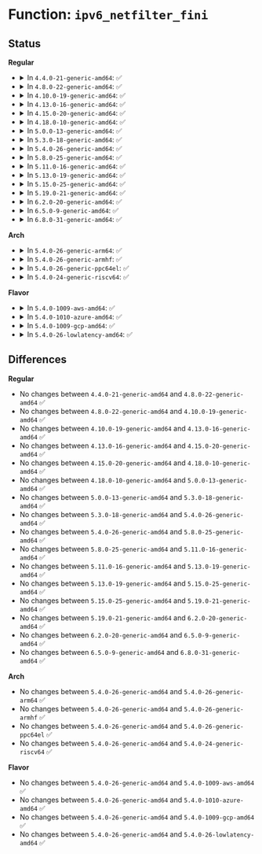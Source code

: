 # Function: <code>ipv6_netfilter_fini</code>

## Status
<b>Regular</b>
<ul>
<li>
<details>
<summary>In <code>4.4.0-21-generic-amd64</code>: ✅</summary>

```c
void ipv6_netfilter_fini()
```

```json
{
  "name": "ipv6_netfilter_fini",
  "collision_type": "Unique Global",
  "inline_type": "No",
  "funcs": [
    {
      "addr": 18446744071587225632,
      "name": "ipv6_netfilter_fini",
      "external": true,
      "loc": "net/ipv6/netfilter.c:216",
      "file": "net/ipv6/netfilter.c",
      "inline": "seen, unknown",
      "caller_inline": [],
      "caller_func": []
    }
  ],
  "symbols": [
    {
      "addr": 18446744071587225632,
      "name": "ipv6_netfilter_fini",
      "section": ".text",
      "bind": "STB_GLOBAL",
      "size": 34
    }
  ]
}
```
</details>
</li>
<li>
<details>
<summary>In <code>4.8.0-22-generic-amd64</code>: ✅</summary>

```c
void ipv6_netfilter_fini()
```

```json
{
  "name": "ipv6_netfilter_fini",
  "collision_type": "Unique Global",
  "inline_type": "No",
  "funcs": [
    {
      "addr": 18446744071587682704,
      "name": "ipv6_netfilter_fini",
      "external": true,
      "loc": "net/ipv6/netfilter.c:216",
      "file": "net/ipv6/netfilter.c",
      "inline": "seen, unknown",
      "caller_inline": [],
      "caller_func": []
    }
  ],
  "symbols": [
    {
      "addr": 18446744071587682704,
      "name": "ipv6_netfilter_fini",
      "section": ".text",
      "bind": "STB_GLOBAL",
      "size": 34
    }
  ]
}
```
</details>
</li>
<li>
<details>
<summary>In <code>4.10.0-19-generic-amd64</code>: ✅</summary>

```c
void ipv6_netfilter_fini()
```

```json
{
  "name": "ipv6_netfilter_fini",
  "collision_type": "Unique Global",
  "inline_type": "No",
  "funcs": [
    {
      "addr": 18446744071587891056,
      "name": "ipv6_netfilter_fini",
      "external": true,
      "loc": "net/ipv6/netfilter.c:217",
      "file": "net/ipv6/netfilter.c",
      "inline": "seen, unknown",
      "caller_inline": [],
      "caller_func": []
    }
  ],
  "symbols": [
    {
      "addr": 18446744071587891056,
      "name": "ipv6_netfilter_fini",
      "section": ".text",
      "bind": "STB_GLOBAL",
      "size": 34
    }
  ]
}
```
</details>
</li>
<li>
<details>
<summary>In <code>4.13.0-16-generic-amd64</code>: ✅</summary>

```c
void ipv6_netfilter_fini()
```

```json
{
  "name": "ipv6_netfilter_fini",
  "collision_type": "Unique Global",
  "inline_type": "No",
  "funcs": [
    {
      "addr": 18446744071588048304,
      "name": "ipv6_netfilter_fini",
      "external": true,
      "loc": "net/ipv6/netfilter.c:217",
      "file": "net/ipv6/netfilter.c",
      "inline": "seen, unknown",
      "caller_inline": [],
      "caller_func": []
    }
  ],
  "symbols": [
    {
      "addr": 18446744071588048304,
      "name": "ipv6_netfilter_fini",
      "section": ".text",
      "bind": "STB_GLOBAL",
      "size": 34
    }
  ]
}
```
</details>
</li>
<li>
<details>
<summary>In <code>4.15.0-20-generic-amd64</code>: ✅</summary>

```c
void ipv6_netfilter_fini()
```

```json
{
  "name": "ipv6_netfilter_fini",
  "collision_type": "Unique Global",
  "inline_type": "No",
  "funcs": [
    {
      "addr": 18446744071588586080,
      "name": "ipv6_netfilter_fini",
      "external": true,
      "loc": "net/ipv6/netfilter.c:218",
      "file": "net/ipv6/netfilter.c",
      "inline": "seen, unknown",
      "caller_inline": [],
      "caller_func": []
    }
  ],
  "symbols": [
    {
      "addr": 18446744071588586080,
      "name": "ipv6_netfilter_fini",
      "section": ".text",
      "bind": "STB_GLOBAL",
      "size": 34
    }
  ]
}
```
</details>
</li>
<li>
<details>
<summary>In <code>4.18.0-10-generic-amd64</code>: ✅</summary>

```c
void ipv6_netfilter_fini()
```

```json
{
  "name": "ipv6_netfilter_fini",
  "collision_type": "Unique Global",
  "inline_type": "No",
  "funcs": [
    {
      "addr": 18446744071588950528,
      "name": "ipv6_netfilter_fini",
      "external": true,
      "loc": "net/ipv6/netfilter.c:187",
      "file": "net/ipv6/netfilter.c",
      "inline": "seen, unknown",
      "caller_inline": [],
      "caller_func": [
        "net/ipv6/af_inet6.c:inet6_init"
      ]
    }
  ],
  "symbols": [
    {
      "addr": 18446744071588950528,
      "name": "ipv6_netfilter_fini",
      "section": ".text",
      "bind": "STB_GLOBAL",
      "size": 22
    }
  ]
}
```
</details>
</li>
<li>
<details>
<summary>In <code>5.0.0-13-generic-amd64</code>: ✅</summary>

```c
void ipv6_netfilter_fini()
```

```json
{
  "name": "ipv6_netfilter_fini",
  "collision_type": "Unique Global",
  "inline_type": "No",
  "funcs": [
    {
      "addr": 18446744071589174544,
      "name": "ipv6_netfilter_fini",
      "external": true,
      "loc": "net/ipv6/netfilter.c:128",
      "file": "net/ipv6/netfilter.c",
      "inline": "seen, unknown",
      "caller_inline": [],
      "caller_func": [
        "net/ipv6/af_inet6.c:inet6_init"
      ]
    }
  ],
  "symbols": [
    {
      "addr": 18446744071589174544,
      "name": "ipv6_netfilter_fini",
      "section": ".text",
      "bind": "STB_GLOBAL",
      "size": 22
    }
  ]
}
```
</details>
</li>
<li>
<details>
<summary>In <code>5.3.0-18-generic-amd64</code>: ✅</summary>

```c
void ipv6_netfilter_fini()
```

```json
{
  "name": "ipv6_netfilter_fini",
  "collision_type": "Unique Global",
  "inline_type": "No",
  "funcs": [
    {
      "addr": 18446744071589628112,
      "name": "ipv6_netfilter_fini",
      "external": true,
      "loc": "net/ipv6/netfilter.c:262",
      "file": "net/ipv6/netfilter.c",
      "inline": "seen, unknown",
      "caller_inline": [],
      "caller_func": [
        "net/ipv6/af_inet6.c:inet6_init"
      ]
    }
  ],
  "symbols": [
    {
      "addr": 18446744071589628112,
      "name": "ipv6_netfilter_fini",
      "section": ".text",
      "bind": "STB_GLOBAL",
      "size": 22
    }
  ]
}
```
</details>
</li>
<li>
<details>
<summary>In <code>5.4.0-26-generic-amd64</code>: ✅</summary>

```c
void ipv6_netfilter_fini()
```

```json
{
  "name": "ipv6_netfilter_fini",
  "collision_type": "Unique Global",
  "inline_type": "No",
  "funcs": [
    {
      "addr": 18446744071589852336,
      "name": "ipv6_netfilter_fini",
      "external": true,
      "loc": "net/ipv6/netfilter.c:265",
      "file": "net/ipv6/netfilter.c",
      "inline": "seen, unknown",
      "caller_inline": [],
      "caller_func": [
        "net/ipv6/af_inet6.c:inet6_init"
      ]
    }
  ],
  "symbols": [
    {
      "addr": 18446744071589852336,
      "name": "ipv6_netfilter_fini",
      "section": ".text",
      "bind": "STB_GLOBAL",
      "size": 22
    }
  ]
}
```
</details>
</li>
<li>
<details>
<summary>In <code>5.8.0-25-generic-amd64</code>: ✅</summary>

```c
void ipv6_netfilter_fini()
```

```json
{
  "name": "ipv6_netfilter_fini",
  "collision_type": "Unique Global",
  "inline_type": "No",
  "funcs": [
    {
      "addr": 18446744071590879456,
      "name": "ipv6_netfilter_fini",
      "external": true,
      "loc": "net/ipv6/netfilter.c:262",
      "file": "net/ipv6/netfilter.c",
      "inline": "seen, unknown",
      "caller_inline": [],
      "caller_func": [
        "net/ipv6/af_inet6.c:inet6_init"
      ]
    }
  ],
  "symbols": [
    {
      "addr": 18446744071590879456,
      "name": "ipv6_netfilter_fini",
      "section": ".text",
      "bind": "STB_GLOBAL",
      "size": 22
    }
  ]
}
```
</details>
</li>
<li>
<details>
<summary>In <code>5.11.0-16-generic-amd64</code>: ✅</summary>

```c
void ipv6_netfilter_fini()
```

```json
{
  "name": "ipv6_netfilter_fini",
  "collision_type": "Unique Global",
  "inline_type": "No",
  "funcs": [
    {
      "addr": 18446744071590940720,
      "name": "ipv6_netfilter_fini",
      "external": true,
      "loc": "net/ipv6/netfilter.c:262",
      "file": "net/ipv6/netfilter.c",
      "inline": "seen, unknown",
      "caller_inline": [],
      "caller_func": [
        "net/ipv6/af_inet6.c:inet6_init"
      ]
    }
  ],
  "symbols": [
    {
      "addr": 18446744071590940720,
      "name": "ipv6_netfilter_fini",
      "section": ".text",
      "bind": "STB_GLOBAL",
      "size": 22
    }
  ]
}
```
</details>
</li>
<li>
<details>
<summary>In <code>5.13.0-19-generic-amd64</code>: ✅</summary>

```c
void ipv6_netfilter_fini()
```

```json
{
  "name": "ipv6_netfilter_fini",
  "collision_type": "Unique Global",
  "inline_type": "No",
  "funcs": [
    {
      "addr": 18446744071590870608,
      "name": "ipv6_netfilter_fini",
      "external": true,
      "loc": "net/ipv6/netfilter.c:264",
      "file": "net/ipv6/netfilter.c",
      "inline": "seen, unknown",
      "caller_inline": [],
      "caller_func": [
        "net/ipv6/af_inet6.c:inet6_init"
      ]
    }
  ],
  "symbols": [
    {
      "addr": 18446744071590870608,
      "name": "ipv6_netfilter_fini",
      "section": ".text",
      "bind": "STB_GLOBAL",
      "size": 22
    }
  ]
}
```
</details>
</li>
<li>
<details>
<summary>In <code>5.15.0-25-generic-amd64</code>: ✅</summary>

```c
void ipv6_netfilter_fini()
```

```json
{
  "name": "ipv6_netfilter_fini",
  "collision_type": "Unique Global",
  "inline_type": "No",
  "funcs": [
    {
      "addr": 18446744071591700848,
      "name": "ipv6_netfilter_fini",
      "external": true,
      "loc": "net/ipv6/netfilter.c:264",
      "file": "net/ipv6/netfilter.c",
      "inline": "seen, unknown",
      "caller_inline": [],
      "caller_func": [
        "net/ipv6/af_inet6.c:inet6_init"
      ]
    }
  ],
  "symbols": [
    {
      "addr": 18446744071591700848,
      "name": "ipv6_netfilter_fini",
      "section": ".text",
      "bind": "STB_GLOBAL",
      "size": 22
    }
  ]
}
```
</details>
</li>
<li>
<details>
<summary>In <code>5.19.0-21-generic-amd64</code>: ✅</summary>

```c
void ipv6_netfilter_fini()
```

```json
{
  "name": "ipv6_netfilter_fini",
  "collision_type": "Unique Global",
  "inline_type": "No",
  "funcs": [
    {
      "addr": 18446744071593399536,
      "name": "ipv6_netfilter_fini",
      "external": true,
      "loc": "net/ipv6/netfilter.c:270",
      "file": "net/ipv6/netfilter.c",
      "inline": "seen, unknown",
      "caller_inline": [],
      "caller_func": [
        "net/ipv6/af_inet6.c:inet6_init"
      ]
    }
  ],
  "symbols": [
    {
      "addr": 18446744071593399536,
      "name": "ipv6_netfilter_fini",
      "section": ".text",
      "bind": "STB_GLOBAL",
      "size": 26
    }
  ]
}
```
</details>
</li>
<li>
<details>
<summary>In <code>6.2.0-20-generic-amd64</code>: ✅</summary>

```c
void ipv6_netfilter_fini()
```

```json
{
  "name": "ipv6_netfilter_fini",
  "collision_type": "Unique Global",
  "inline_type": "No",
  "funcs": [
    {
      "addr": 18446744071595309408,
      "name": "ipv6_netfilter_fini",
      "external": true,
      "loc": "net/ipv6/netfilter.c:270",
      "file": "net/ipv6/netfilter.c",
      "inline": "seen, unknown",
      "caller_inline": [],
      "caller_func": [
        "net/ipv6/af_inet6.c:inet6_init"
      ]
    }
  ],
  "symbols": [
    {
      "addr": 18446744071595309408,
      "name": "ipv6_netfilter_fini",
      "section": ".text",
      "bind": "STB_GLOBAL",
      "size": 26
    }
  ]
}
```
</details>
</li>
<li>
<details>
<summary>In <code>6.5.0-9-generic-amd64</code>: ✅</summary>

```c
void ipv6_netfilter_fini()
```

```json
{
  "name": "ipv6_netfilter_fini",
  "collision_type": "Unique Global",
  "inline_type": "No",
  "funcs": [
    {
      "addr": 18446744071595704576,
      "name": "ipv6_netfilter_fini",
      "external": true,
      "loc": "net/ipv6/netfilter.c:270",
      "file": "net/ipv6/netfilter.c",
      "inline": "seen, unknown",
      "caller_inline": [],
      "caller_func": [
        "net/ipv6/af_inet6.c:inet6_init"
      ]
    }
  ],
  "symbols": [
    {
      "addr": 18446744071595704576,
      "name": "ipv6_netfilter_fini",
      "section": ".text",
      "bind": "STB_GLOBAL",
      "size": 26
    }
  ]
}
```
</details>
</li>
<li>
<details>
<summary>In <code>6.8.0-31-generic-amd64</code>: ✅</summary>

```c
void ipv6_netfilter_fini()
```

```json
{
  "name": "ipv6_netfilter_fini",
  "collision_type": "Unique Global",
  "inline_type": "No",
  "funcs": [
    {
      "addr": 18446744071596552784,
      "name": "ipv6_netfilter_fini",
      "external": true,
      "loc": "net/ipv6/netfilter.c:270",
      "file": "net/ipv6/netfilter.c",
      "inline": "seen, unknown",
      "caller_inline": [],
      "caller_func": [
        "net/ipv6/af_inet6.c:inet6_init"
      ]
    }
  ],
  "symbols": [
    {
      "addr": 18446744071596552784,
      "name": "ipv6_netfilter_fini",
      "section": ".text",
      "bind": "STB_GLOBAL",
      "size": 26
    }
  ]
}
```
</details>
</li>
</ul>
<b>Arch</b>
<ul>
<li>
<details>
<summary>In <code>5.4.0-26-generic-arm64</code>: ✅</summary>

```c
void ipv6_netfilter_fini()
```

```json
{
  "name": "ipv6_netfilter_fini",
  "collision_type": "Unique Global",
  "inline_type": "No",
  "funcs": [
    {
      "addr": 18446603336503568984,
      "name": "ipv6_netfilter_fini",
      "external": true,
      "loc": "net/ipv6/netfilter.c:265",
      "file": "net/ipv6/netfilter.c",
      "inline": "seen, unknown",
      "caller_inline": [],
      "caller_func": [
        "net/ipv6/af_inet6.c:inet6_init"
      ]
    }
  ],
  "symbols": [
    {
      "addr": 18446603336503568984,
      "name": "ipv6_netfilter_fini",
      "section": ".text",
      "bind": "STB_GLOBAL",
      "size": 32
    }
  ]
}
```
</details>
</li>
<li>
<details>
<summary>In <code>5.4.0-26-generic-armhf</code>: ✅</summary>

```c
void ipv6_netfilter_fini()
```

```json
{
  "name": "ipv6_netfilter_fini",
  "collision_type": "Unique Global",
  "inline_type": "No",
  "funcs": [
    {
      "addr": 3236216260,
      "name": "ipv6_netfilter_fini",
      "external": true,
      "loc": "net/ipv6/netfilter.c:265",
      "file": "net/ipv6/netfilter.c",
      "inline": "seen, unknown",
      "caller_inline": [],
      "caller_func": [
        "net/ipv6/af_inet6.c:inet6_init"
      ]
    }
  ],
  "symbols": [
    {
      "addr": 3236216260,
      "name": "ipv6_netfilter_fini",
      "section": ".text",
      "bind": "STB_GLOBAL",
      "size": 40
    }
  ]
}
```
</details>
</li>
<li>
<details>
<summary>In <code>5.4.0-26-generic-ppc64el</code>: ✅</summary>

```c
void ipv6_netfilter_fini()
```

```json
{
  "name": "ipv6_netfilter_fini",
  "collision_type": "Unique Global",
  "inline_type": "No",
  "funcs": [
    {
      "addr": 13835058055297370240,
      "name": "ipv6_netfilter_fini",
      "external": true,
      "loc": "net/ipv6/netfilter.c:265",
      "file": "net/ipv6/netfilter.c",
      "inline": "seen, unknown",
      "caller_inline": [],
      "caller_func": [
        "net/ipv6/af_inet6.c:inet6_init"
      ]
    }
  ],
  "symbols": [
    {
      "addr": 13835058055297370240,
      "name": "ipv6_netfilter_fini",
      "section": ".text",
      "bind": "STB_GLOBAL",
      "size": 36
    }
  ]
}
```
</details>
</li>
<li>
<details>
<summary>In <code>5.4.0-24-generic-riscv64</code>: ✅</summary>

```c
void ipv6_netfilter_fini()
```

```json
{
  "name": "ipv6_netfilter_fini",
  "collision_type": "Unique Global",
  "inline_type": "No",
  "funcs": [
    {
      "addr": 18446743936279526346,
      "name": "ipv6_netfilter_fini",
      "external": true,
      "loc": "net/ipv6/netfilter.c:265",
      "file": "net/ipv6/netfilter.c",
      "inline": "seen, unknown",
      "caller_inline": [],
      "caller_func": [
        "net/ipv6/af_inet6.c:inet6_init"
      ]
    }
  ],
  "symbols": [
    {
      "addr": 18446743936279526346,
      "name": "ipv6_netfilter_fini",
      "section": ".text",
      "bind": "STB_GLOBAL",
      "size": 34
    }
  ]
}
```
</details>
</li>
</ul>
<b>Flavor</b>
<ul>
<li>
<details>
<summary>In <code>5.4.0-1009-aws-amd64</code>: ✅</summary>

```c
void ipv6_netfilter_fini()
```

```json
{
  "name": "ipv6_netfilter_fini",
  "collision_type": "Unique Global",
  "inline_type": "No",
  "funcs": [
    {
      "addr": 18446744071589456704,
      "name": "ipv6_netfilter_fini",
      "external": true,
      "loc": "net/ipv6/netfilter.c:265",
      "file": "net/ipv6/netfilter.c",
      "inline": "seen, unknown",
      "caller_inline": [],
      "caller_func": [
        "net/ipv6/af_inet6.c:inet6_init"
      ]
    }
  ],
  "symbols": [
    {
      "addr": 18446744071589456704,
      "name": "ipv6_netfilter_fini",
      "section": ".text",
      "bind": "STB_GLOBAL",
      "size": 22
    }
  ]
}
```
</details>
</li>
<li>
<details>
<summary>In <code>5.4.0-1010-azure-amd64</code>: ✅</summary>

```c
void ipv6_netfilter_fini()
```

```json
{
  "name": "ipv6_netfilter_fini",
  "collision_type": "Unique Global",
  "inline_type": "No",
  "funcs": [
    {
      "addr": 18446744071589181696,
      "name": "ipv6_netfilter_fini",
      "external": true,
      "loc": "net/ipv6/netfilter.c:265",
      "file": "net/ipv6/netfilter.c",
      "inline": "seen, unknown",
      "caller_inline": [],
      "caller_func": [
        "net/ipv6/af_inet6.c:inet6_init"
      ]
    }
  ],
  "symbols": [
    {
      "addr": 18446744071589181696,
      "name": "ipv6_netfilter_fini",
      "section": ".text",
      "bind": "STB_GLOBAL",
      "size": 22
    }
  ]
}
```
</details>
</li>
<li>
<details>
<summary>In <code>5.4.0-1009-gcp-amd64</code>: ✅</summary>

```c
void ipv6_netfilter_fini()
```

```json
{
  "name": "ipv6_netfilter_fini",
  "collision_type": "Unique Global",
  "inline_type": "No",
  "funcs": [
    {
      "addr": 18446744071589893568,
      "name": "ipv6_netfilter_fini",
      "external": true,
      "loc": "net/ipv6/netfilter.c:265",
      "file": "net/ipv6/netfilter.c",
      "inline": "seen, unknown",
      "caller_inline": [],
      "caller_func": [
        "net/ipv6/af_inet6.c:inet6_init"
      ]
    }
  ],
  "symbols": [
    {
      "addr": 18446744071589893568,
      "name": "ipv6_netfilter_fini",
      "section": ".text",
      "bind": "STB_GLOBAL",
      "size": 22
    }
  ]
}
```
</details>
</li>
<li>
<details>
<summary>In <code>5.4.0-26-lowlatency-amd64</code>: ✅</summary>

```c
void ipv6_netfilter_fini()
```

```json
{
  "name": "ipv6_netfilter_fini",
  "collision_type": "Unique Global",
  "inline_type": "No",
  "funcs": [
    {
      "addr": 18446744071589945888,
      "name": "ipv6_netfilter_fini",
      "external": true,
      "loc": "net/ipv6/netfilter.c:265",
      "file": "net/ipv6/netfilter.c",
      "inline": "seen, unknown",
      "caller_inline": [],
      "caller_func": [
        "net/ipv6/af_inet6.c:inet6_init"
      ]
    }
  ],
  "symbols": [
    {
      "addr": 18446744071589945888,
      "name": "ipv6_netfilter_fini",
      "section": ".text",
      "bind": "STB_GLOBAL",
      "size": 22
    }
  ]
}
```
</details>
</li>
</ul>

## Differences
<b>Regular</b>
<ul>
<li>
No changes between <code>4.4.0-21-generic-amd64</code> and <code>4.8.0-22-generic-amd64</code> ✅
</li>
<li>
No changes between <code>4.8.0-22-generic-amd64</code> and <code>4.10.0-19-generic-amd64</code> ✅
</li>
<li>
No changes between <code>4.10.0-19-generic-amd64</code> and <code>4.13.0-16-generic-amd64</code> ✅
</li>
<li>
No changes between <code>4.13.0-16-generic-amd64</code> and <code>4.15.0-20-generic-amd64</code> ✅
</li>
<li>
No changes between <code>4.15.0-20-generic-amd64</code> and <code>4.18.0-10-generic-amd64</code> ✅
</li>
<li>
No changes between <code>4.18.0-10-generic-amd64</code> and <code>5.0.0-13-generic-amd64</code> ✅
</li>
<li>
No changes between <code>5.0.0-13-generic-amd64</code> and <code>5.3.0-18-generic-amd64</code> ✅
</li>
<li>
No changes between <code>5.3.0-18-generic-amd64</code> and <code>5.4.0-26-generic-amd64</code> ✅
</li>
<li>
No changes between <code>5.4.0-26-generic-amd64</code> and <code>5.8.0-25-generic-amd64</code> ✅
</li>
<li>
No changes between <code>5.8.0-25-generic-amd64</code> and <code>5.11.0-16-generic-amd64</code> ✅
</li>
<li>
No changes between <code>5.11.0-16-generic-amd64</code> and <code>5.13.0-19-generic-amd64</code> ✅
</li>
<li>
No changes between <code>5.13.0-19-generic-amd64</code> and <code>5.15.0-25-generic-amd64</code> ✅
</li>
<li>
No changes between <code>5.15.0-25-generic-amd64</code> and <code>5.19.0-21-generic-amd64</code> ✅
</li>
<li>
No changes between <code>5.19.0-21-generic-amd64</code> and <code>6.2.0-20-generic-amd64</code> ✅
</li>
<li>
No changes between <code>6.2.0-20-generic-amd64</code> and <code>6.5.0-9-generic-amd64</code> ✅
</li>
<li>
No changes between <code>6.5.0-9-generic-amd64</code> and <code>6.8.0-31-generic-amd64</code> ✅
</li>
</ul>
<b>Arch</b>
<ul>
<li>
No changes between <code>5.4.0-26-generic-amd64</code> and <code>5.4.0-26-generic-arm64</code> ✅
</li>
<li>
No changes between <code>5.4.0-26-generic-amd64</code> and <code>5.4.0-26-generic-armhf</code> ✅
</li>
<li>
No changes between <code>5.4.0-26-generic-amd64</code> and <code>5.4.0-26-generic-ppc64el</code> ✅
</li>
<li>
No changes between <code>5.4.0-26-generic-amd64</code> and <code>5.4.0-24-generic-riscv64</code> ✅
</li>
</ul>
<b>Flavor</b>
<ul>
<li>
No changes between <code>5.4.0-26-generic-amd64</code> and <code>5.4.0-1009-aws-amd64</code> ✅
</li>
<li>
No changes between <code>5.4.0-26-generic-amd64</code> and <code>5.4.0-1010-azure-amd64</code> ✅
</li>
<li>
No changes between <code>5.4.0-26-generic-amd64</code> and <code>5.4.0-1009-gcp-amd64</code> ✅
</li>
<li>
No changes between <code>5.4.0-26-generic-amd64</code> and <code>5.4.0-26-lowlatency-amd64</code> ✅
</li>
</ul>
